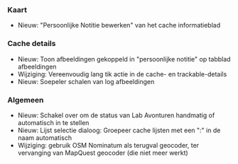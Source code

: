 ### Kaart
- Nieuw: "Persoonlijke Notitie bewerken" van het cache informatieblad

### Cache details
- Nieuw: Toon afbeeldingen gekoppeld in "persoonlijke notitie" op tabblad afbeeldingen
- Wijziging: Vereenvoudig lang tik actie in de cache- en trackable-details
- Nieuw: Soepeler schalen van log afbeeldingen

### Algemeen
- Nieuw: Schakel over om de status van Lab Avonturen handmatig of automatisch in te stellen
- Nieuw: Lijst selectie dialoog: Groepeer cache lijsten met een ":" in de naam automatisch
- Wijziging: gebruik OSM Nominatum als terugval geocoder, ter vervanging van MapQuest geocoder (die niet meer werkt)
